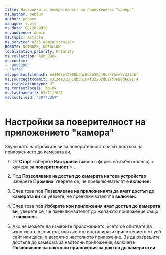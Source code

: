 ```yaml
---
title: Настройки за поверителност на приложението "камера"
ms.author: pebaum
author: pebaum
manager: scotv
ms.date: 08/20/2020
ms.audience: Admin
ms.topic: article
ms.service: o365-administration
ROBOTS: NOINDEX, NOFOLLOW
localization_priority: Priority
ms.collection: Adm_O365
ms.custom:
- "9005290"
- "9120"
ms.openlocfilehash: edd40fe12560beac0b5650349d3426ce0c3313bf
ms.sourcegitcommit: 6312ee31561db36104f32282d019d069ede69174
ms.translationtype: MT
ms.contentlocale: bg-BG
ms.lasthandoff: 03/11/2021
ms.locfileid: "50743269"
---
```

# <a name="camera-app-privacy-settings"></a>Настройки за поверителност на приложението "камера"

Звучи като настройките ви за поверителност спират достъпа на приложението до камерата ви.

1.  От **Старт** изберете **Настройки** (икона с форма на зъбно колело) > камера **за поверителност**  >  .

2.  Под **Позволяване на достъп до камерата на това устройство** изберете **Промяна**. Уверете се, че превключвателят е **включен.**

3.  След това под **Позволяване на приложенията да имат достъп до камерата ви** се уверете, че превключвателят е **включен.**

4.  След това под **Изберете кои приложения имат достъп до камерата ви**, уверете се, че превключвателят до желаното приложение също е **включен.**

5.  Ако не можете да намерите приложението, което се опитвате да използвате в списъка, или ако сте инсталирали приложението от уеб сайт или диск, е вероятно настолното приложение. За да разрешите достъпа до камерата за настолни приложения, включете **Позволяване на настолни приложения за достъп до камерата ви**.
